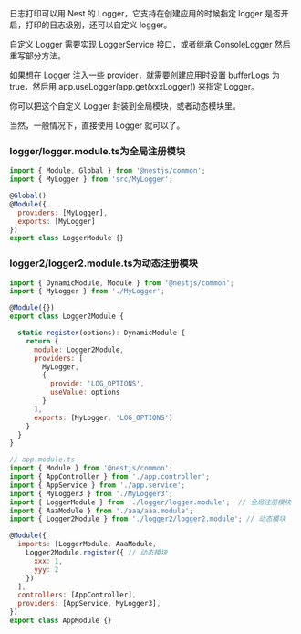 日志打印可以用 Nest 的 Logger，它支持在创建应用的时候指定 logger 是否开启，打印的日志级别，还可以自定义 logger。

自定义 Logger 需要实现 LoggerService 接口，或者继承 ConsoleLogger 然后重写部分方法。

如果想在 Logger 注入一些 provider，就需要创建应用时设置 bufferLogs 为 true，然后用 app.useLogger(app.get(xxxLogger)) 来指定 Logger。

你可以把这个自定义 Logger 封装到全局模块，或者动态模块里。

当然，一般情况下，直接使用 Logger 就可以了。

### logger/logger.module.ts为全局注册模块
```js
import { Module, Global } from '@nestjs/common';
import { MyLogger } from 'src/MyLogger';

@Global()
@Module({
  providers: [MyLogger],
  exports: [MyLogger]
})
export class LoggerModule {}

```

### logger2/logger2.module.ts为动态注册模块
```js
import { DynamicModule, Module } from '@nestjs/common';
import { MyLogger } from './MyLogger';

@Module({})
export class Logger2Module {

  static register(options): DynamicModule {
    return {
      module: Logger2Module,
      providers: [
        MyLogger,
        {
          provide: 'LOG_OPTIONS',
          useValue: options
        }
      ],
      exports: [MyLogger, 'LOG_OPTIONS']
    }
  }
}
```
```js
// app.module.ts
import { Module } from '@nestjs/common';
import { AppController } from './app.controller';
import { AppService } from './app.service';
import { MyLogger3 } from './MyLogger3';
import { LoggerModule } from './logger/logger.module';  // 全局注册模块
import { AaaModule } from './aaa/aaa.module';
import { Logger2Module } from './logger2/logger2.module'; // 动态模块

@Module({
  imports: [LoggerModule, AaaModule, 
    Logger2Module.register({ // 动态模块
      xxx: 1,
      yyy: 2
    })
  ],
  controllers: [AppController],
  providers: [AppService, MyLogger3],
})
export class AppModule {}
```
